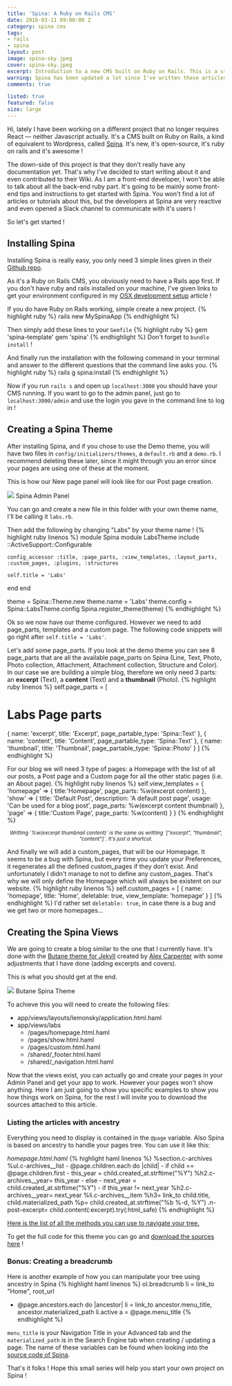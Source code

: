 ```yaml
---
title: 'Spina: A Ruby on Rails CMS'
date: 2016-03-11 09:00:00 Z
category: spina cms
tags:
- rails
- spina
layout: post
image: spina-sky.jpeg
cover: spina-sky.jpeg
excerpt: Introduction to a new CMS built on Ruby on Rails. This is a step by step guide to get started with it.
warning: Spina has been updated a lot since I've written these articles. Commands may have changed since and I will do my best to write new articles on Spina soon !
comments: true

listed: true
featured: false
size: large
---
```


Hi, lately I have been working on a different project that no longer requires React — neither Javascript actually. It's a CMS built on Ruby on Rails, a kind of equivalent to Wordpress, called [Spina](http://www.spinacms.com/). It's new, it's open-source, it's ruby on rails and it's awesome !

The down-side of this project is that they don't really have any documentation yet. That's why I've decided to start writing about it and even contributed to their Wiki. As I am a front-end developer, I won't be able to talk about all the back-end ruby part. It's going to be mainly some front-end tips and instructions to get started with Spina. You won't find a lot of articles or tutorials about this, but the developers at Spina are very reactive and even opened a Slack channel to communicate with it's users !

So let's get started !

## Installing Spina

Installing Spina is really easy, you only need 3 simple lines given in their [Github repo](https://github.com/denkGroot/Spina).

As it's a Ruby on Rails CMS, you obviously need to have a Rails app first. If you don't have ruby and rails installed on your machine, I've given links to get your environment configured in my [OSX development setup]({{site.baseurl}}/osx-el-capitan-dev-setup/) article !

If you do have Ruby on Rails working, simple create a new project.
{% highlight ruby %}
rails new MySpinaApp
{% endhighlight %}

Then simply add these lines to your `Gemfile`
{% highlight ruby %}
gem 'spina-template'
gem 'spina'
{% endhighlight %}
Don't forget to `bundle install` !

And finally run the installation with the following command in your terminal and answer to the different questions that the command line asks you.
{% highlight ruby %}
rails g spina:install
{% endhighlight %}

Now if you run `rails s` and open up `localhost:3000` you should have your CMS running. If you want to go to the admin panel, just go to `localhost:3000/admin` and use the login you gave in the command line to log in !

## Creating a Spina Theme

After installing Spina, and if you chose to use the Demo theme, you will have two files in `config/initializers/themes`, a `default.rb` and a `demo.rb`. I recommend deleting these later, since it might through you an error since your pages are using one of these at the moment.

This is how our New page panel will look like for our Post page creation.

<div class="article_content_image article_content_image--large">
  <img src="{{site.baseurl}}/images/spina-admin.png" />
  <label>Spina Admin Panel</label>
</div>

You can go and create a new file in this folder with your own theme name, I'll be calling it `labs.rb`.

Then add the following by changing "Labs" by your theme name !
{% highlight ruby linenos %}
module Spina
  module LabsTheme
    include ::ActiveSupport::Configurable

    config_accessor :title, :page_parts, :view_templates, :layout_parts, :custom_pages, :plugins, :structures

    self.title = 'Labs'

  end
end

theme = Spina::Theme.new
theme.name = 'Labs'
theme.config = Spina::LabsTheme.config
Spina.register_theme(theme)
{% endhighlight %}

Ok so we now have our theme configured. However we need to add page_parts, templates and a custom page.
The following code snippets will go right after `self.title = 'Labs'`.

Let's add some page_parts. If you look at the demo theme you can see 8 page_parts that are all the available page_parts on Spina (Line, Text, Photo, Photo collection, Attachment, Attachment collection, Structure and Color). In our case we are building a simple blog, therefore we only need 3 parts: an **excerpt** (Text), a **content** (Text) and a **thumbnail** (Photo).
{% highlight ruby linenos %}
self.page_parts = [
  # Labs Page parts
  { name: 'excerpt', title: 'Excerpt', page_partable_type: 'Spina::Text' },
  { name: 'content', title: 'Content', page_partable_type: 'Spina::Text' },
  { name: 'thumbnail', title: 'Thumbnail', page_partable_type: 'Spina::Photo' }
]
{% endhighlight %}

For our blog we will need 3 type of pages: a Homepage with the list of all our posts, a Post page and a Custom page for all the other static pages (i.e. an About page).
{% highlight ruby linenos %}
self.view_templates = {
  'homepage' => { title:'Homepage', page_parts: %w(excerpt content) },
  'show' => {
    title: 'Default Post', description: 'A default post page', usage: 'Can be used for a blog post',
    page_parts: %w(excerpt content thumbnail)
  },
  'page' => { title:'Custom Page', page_parts: %w(content) }
}
{% endhighlight %}
<center><small><em>Writting `%w(excerpt thumbnail content)` is the same as writting `["excerpt", "thumbnail", "content"]`. It's just a shortcut.</em></small></center>

And finally we will add a custom_pages, that will be our Homepage. It seems to be a bug with Spina, but every time you update your Preferences, it regenerates all the defined custom_pages if they don't exist. And unfortunately I didn't manage to not to define any custom_pages. That's why we will only define the Homepage which will always be existent on our website.
{% highlight ruby linenos %}
self.custom_pages = [
  { name: 'homepage', title: 'Home', deletable: true, view_template: 'homepage' }
]
{% endhighlight %}
I'd rather set `deletable: true`, in case there is a bug and we get two or more homepages...

## Creating the Spina Views

We are going to create a blog similar to the one that I currently have. It's done with the [Butane theme for Jekyll](https://github.com/alexcarpenter/butane-jekyll-theme) created by [Alex Carpenter](http://alexcarpenter.me/) with some adjustments that I have done (adding excerpts and covers).

This is what you should get at the end.

<div class="article_content_image article_content_image--large">
  <img src="{{site.baseurl}}/images/tutorial-blog.png" />
  <label>Butane Spina Theme</label>
</div>

To achieve this you will need to create the following files:

* app/views/layouts/lemonsky/application.html.haml
* app/views/labs
  * /pages/homepage.html.haml
  * /pages/show.html.haml
  * /pages/custom.html.haml
  * /shared/_footer.html.haml
  * /shared/_navigation.html.haml

Now that the views exist, you can actually go and create your pages in your Admin Panel and get your app to work. However your pages won't show anything. Here I am just going to show you specific examples to show you how things work on Spina, for the rest I will invite you to download the sources attached to this article.

### Listing the articles with ancestry

Everything you need to display is contained in the `@page` variable. Also Spina is based on ancestry to handle your pages tree. You can use it like this:

_homepage.html.haml_
{% highlight haml linenos %}
%section.c-archives
  %ul.c-archives__list
    - @page.children.each do |child|
      - if child == @page.children.first
        - this_year = child.created_at.strftime("%Y")
        %h2.c-archives__year= this_year
      - else
        - next_year = child.created_at.strftime("%Y")
        - if this_year != next_year
          %h2.c-archives__year= next_year
      %li.c-archives__item
        %h3= link_to child.title, child.materialized_path
        %p= child.created_at.strftime("%b %-d, %Y")
        .n-post-excerpt= child.content(:excerpt).try(:html_safe)
{% endhighlight %}

[Here is the list of all the methods you can use to navigate your tree.](https://github.com/stefankroes/ancestry#navigating-your-tree)

To get the full code for this theme you can go and [download the sources here](https://github.com/nicolasthy/Spina-Butane-Theme) !

### Bonus: Creating a breadcrumb

Here is another example of how you can manipulate your tree using ancestry in Spina
{% highlight haml linenos %}
ol.breadcrumb
  li
    = link_to "Home", root_url
  - @page.ancestors.each do |ancestor|
    li
      = link_to ancestor.menu_title, ancestor.materialized_path
  li.active
    a = @page.menu_title
{% endhighlight %}

`menu_title` is your Navigation Title in your Advanced tab and the `materialized_path` is in the Search Engine tab when creating / updating a page. The name of these variables can be found when looking into the [source code of Spina](https://github.com/denkGroot/Spina/blob/master/app/views/spina/admin/pages/_form_advanced.html.haml).

That's it folks ! Hope this small series will help you start your own project on Spina !
